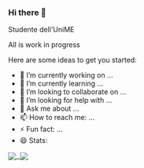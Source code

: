 ### Hi there 👋
Studente dell'UniME

<!--
**AndreaDiPietro92/AndreaDiPietro92** is a ✨ _special_ ✨ repository because its `README.md` (this file) appears on your GitHub profile.
-->
All is work in progress

Here are some ideas to get you started:

- 🔭 I’m currently working on ...
- 🌱 I’m currently learning ...
- 👯 I’m looking to collaborate on ...
- 🤔 I’m looking for help with ...
- 💬 Ask me about ...
- 📫 How to reach me: ...
- ⚡ Fun fact: ...
- 😄 Stats:

<a href="https://github.com/AndreaDiPietro92">
  <img align="center" src="https://github-readme-stats.vercel.app/api?username=AndreaDiPietro92&count_private=true&show_icons=true&theme=nord" />
</a>
<a href="https://github.com/AndreaDiPietro92">
  <img align="center" src="https://github-readme-stats.vercel.app/api/top-langs/?username=AndreaDiPietro92&layout=compact&theme=nord" />
</a>
